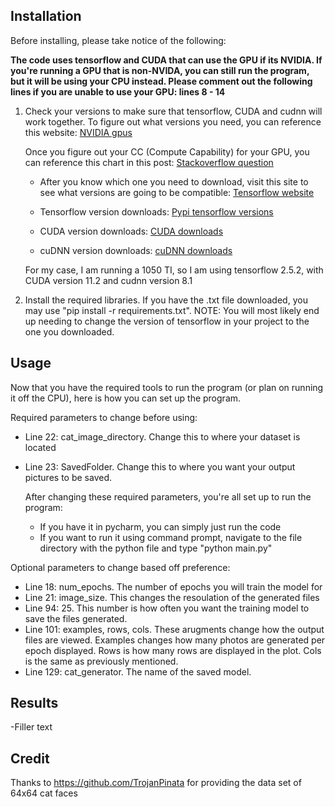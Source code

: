 ## Installation

Before installing, please take notice of the following:

**The code uses tensorflow and CUDA that can use the GPU if its NVIDIA. If you're running a GPU that is non-NVIDA, you can still run the program, but it will be using your CPU instead.
Please comment out the following lines if you are unable to use your GPU: lines 8 - 14**

1. Check your versions to make sure that tensorflow, CUDA and cudnn will work together.
    To figure out what versions you need, you can reference this website: [NVIDIA gpus](https://developer.nvidia.com/cuda-gpus)

    Once you figure out your CC (Compute Capability) for your GPU, you can reference this chart in this post: [Stackoverflow question](https://stackoverflow.com/questions/28932864/which-compute-capability-is-supported-by-which-cuda-versions)
    
    - After you know which one you need to download, visit this site to see what versions are going to be compatible: [Tensorflow website](https://www.tensorflow.org/install/source#gpu)
        
    - Tensorflow version downloads: [Pypi tensorflow versions](https://pypi.org/project/tensorflow/#history)

    - CUDA version downloads: [CUDA downloads](https://developer.nvidia.com/cuda-toolkit-archive)

    - cuDNN version downloads: [cuDNN downloads](https://developer.nvidia.com/rdp/cudnn-archive)


    For my case, I am running a 1050 TI, so I am using tensorflow 2.5.2, with CUDA version 11.2 and cudnn version 8.1


2. Install the required libraries. If you have the .txt file downloaded, you may use "pip install -r requirements.txt".
    NOTE: You will most likely end up needing to change the version of tensorflow in your project to the one you downloaded.

## Usage

Now that you have the required tools to run the program (or plan on running it off the CPU), here is how you can set up the program.

Required parameters to change before using:
- Line 22: cat_image_directory. Change this to where your dataset is located
- Line 23: SavedFolder. Change this to where you want your output pictures to be saved.

  After changing these required parameters, you're all set up to run the program:
    - If you have it in pycharm, you can simply just run the code
    - If you want to run it using command prompt, navigate to the file directory with the python file and type "python main.py"

Optional parameters to change based off preference:
- Line 18: num_epochs. The number of epochs you will train the model for
- Line 21: image_size. This changes the resoulation of the generated files
- Line 94: 25. This number is how often you want the training model to save the files generated.
- Line 101: examples, rows, cols. These arugments change how the output files are viewed. Examples changes how many photos are generated per epoch displayed. Rows is how many rows are displayed in the plot. Cols is the same as previously mentioned. 
- Line 129: cat_generator. The name of the saved model.


## Results

-Filler text

## Credit

Thanks to https://github.com/TrojanPinata for providing the data set of 64x64 cat faces

